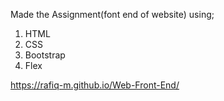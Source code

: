 Made the Assignment(font end of website) using;
1. HTML
2. CSS
3. Bootstrap
4. Flex



https://rafiq-m.github.io/Web-Front-End/
